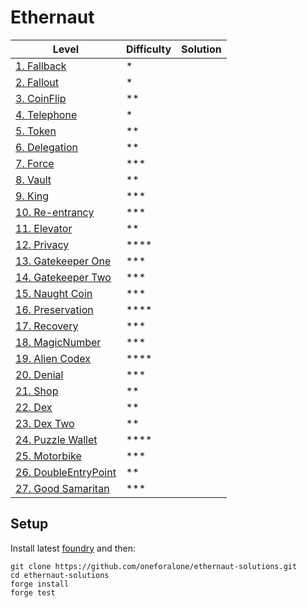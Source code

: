 # Ethernaut

| Level | Difficulty | Solution |
| - | - | - |
| [1. Fallback][Fallback] | * | |
| [2. Fallout][Fallout] | * | |
| [3. CoinFlip][CoinFlip] | ** | |
| [4. Telephone][Telephone] | * | |
| [5. Token][Token] | ** | |
| [6. Delegation][Delegation] | ** | |
| [7. Force][Force] | *** | |
| [8. Vault][Vault] | ** | |
| [9. King][King] | *** | |
| [10. Re-entrancy][Re-entrancy] | *** | |
| [11. Elevator][Elevator] | ** | |
| [12. Privacy][Privacy] | **** | |
| [13. Gatekeeper One][GatekeeperOne] | *** | |
| [14. Gatekeeper Two][GatekeeperTwo] | *** | |
| [15. Naught Coin][NaughtCoin] | *** | |
| [16. Preservation][Preservation] | **** | |
| [17. Recovery][Recovery] | *** | |
| [18. MagicNumber][MagicNumber] | *** | |
| [19. Alien Codex][AlienCodex] | **** | |
| [20. Denial][Denial] | *** | |
| [21. Shop][Shop] | ** | |
| [22. Dex][Dex] | ** | |
| [23. Dex Two][DexTwo] | ** | |
| [24. Puzzle Wallet][PuzzleWallet] | **** | |
| [25. Motorbike][Motorbike] | *** | |
| [26. DoubleEntryPoint][DoubleEntryPoint] | ** | |
| [27. Good Samaritan][GoodSamaritan] | *** | |

## Setup

Install latest [foundry](https://book.getfoundry.sh/getting-started/installation) and then:

```shell
git clone https://github.com/oneforalone/ethernaut-solutions.git
cd ethernaut-solutions
forge install
forge test
```


[Fallback]: https://ethernaut.openzeppelin.com/level/0x9CB391dbcD447E645D6Cb55dE6ca23164130D008
[Fallout]: https://ethernaut.openzeppelin.com/level/0x5732B2F88cbd19B6f01E3a96e9f0D90B917281E5
[CoinFlip]: https://ethernaut.openzeppelin.com/level/0x4dF32584890A0026e56f7535d0f2C6486753624f
[Telephone]: https://ethernaut.openzeppelin.com/level/0x0b6F6CE4BCfB70525A31454292017F640C10c768
[Token]: https://ethernaut.openzeppelin.com/level/0x63bE8347A617476CA461649897238A31835a32CE
[Delegation]: https://ethernaut.openzeppelin.com/level/0x9451961b7Aea1Df57bc20CC68D72f662241b5493
[Force]: https://ethernaut.openzeppelin.com/level/0x22699e6AdD7159C3C385bf4d7e1C647ddB3a99ea
[Vault]: https://ethernaut.openzeppelin.com/level/0xf94b476063B6379A3c8b6C836efB8B3e10eDe188
[King]: https://ethernaut.openzeppelin.com/level/0x43BA674B4fbb8B157b7441C2187bCdD2cdF84FD5
[Re-entrancy]: https://ethernaut.openzeppelin.com/level/0xe6BA07257a9321e755184FB2F995e0600E78c16D
[Elevator]: https://ethernaut.openzeppelin.com/level/0xaB4F3F2644060b2D960b0d88F0a42d1D27484687
[Privacy]: https://ethernaut.openzeppelin.com/level/0x11343d543778213221516D004ED82C45C3c8788B
[GatekeeperOne]: https://ethernaut.openzeppelin.com/level/0x9b261b23cE149422DE75907C6ac0C30cEc4e652A
[GatekeeperTwo]: https://ethernaut.openzeppelin.com/level/0xdCeA38B2ce1768E1F409B6C65344E81F16bEc38d
[NaughtCoin]: https://ethernaut.openzeppelin.com/level/0x096bb5e93a204BfD701502EB6EF266a950217218
[Preservation]: https://ethernaut.openzeppelin.com/level/0x97E982a15FbB1C28F6B8ee971BEc15C78b3d263F
[Recovery]: https://ethernaut.openzeppelin.com/level/0x0EB8e4771ABA41B70d0cb6770e04086E5aee5aB2
[MagicNumber]: https://ethernaut.openzeppelin.com/level/0x200d3d9Ac7bFd556057224e7aEB4161fED5608D0
[AlienCodex]: https://ethernaut.openzeppelin.com/level/0xda5b3Fb76C78b6EdEE6BE8F11a1c31EcfB02b272
[Denial]: https://ethernaut.openzeppelin.com/level/0xf1D573178225513eDAA795bE9206f7E311EeDEc3
[Shop]: https://ethernaut.openzeppelin.com/level/0x3aCd4766f1769940cA010a907b3C8dEbCe0bd4aB
[Dex]: https://ethernaut.openzeppelin.com/level/0xC084FC117324D7C628dBC41F17CAcAaF4765f49e
[DexTwo]: https://ethernaut.openzeppelin.com/level/0x5026Ff8C97303951c255D3a7FDCd5a1d0EF4a81a
[PuzzleWallet]: https://ethernaut.openzeppelin.com/level/0xe13a4a46C346154C41360AAe7f070943F67743c9
[Motorbike]: https://ethernaut.openzeppelin.com/level/0x58Ab506795EC0D3bFAE4448122afa4cDE51cfdd2
[DoubleEntryPoint]: https://ethernaut.openzeppelin.com/level/0x128BA32Ec698610f2fF8f010A7b74f9985a6D17c
[GoodSamaritan]: https://ethernaut.openzeppelin.com/level/0x000Fa85A0a533C3221ecf8Ab4D598b34B48B22Fd

